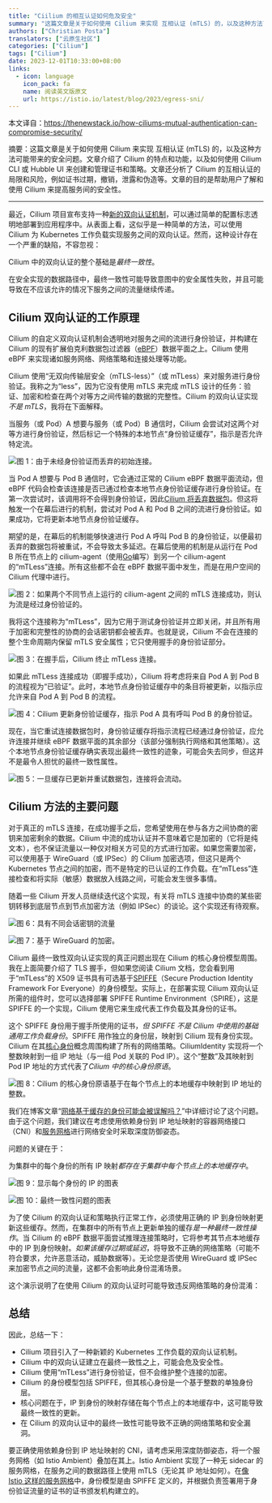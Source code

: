 ```yaml
---
title: "Ciilium 的相互认证如何危及安全"
summary: "这篇文章是关于如何使用 Cilium 来实现 互相认证 (mTLS) 的，以及这种方法可能带来的安全问题。文章介绍了 Cilium 的特点和功能，以及如何使用 Cilium CLI 或 Hubble UI 来创建和管理证书和策略。文章还分析了 Cilium 的互相认证的局限和风险，例如证书过期，撤销，泄露和伪造等。文章的目的是帮助用户了解和使用 Cilium 来提高服务间的安全性。"
authors: ["Christian Posta"]
translators: ["云原生社区"]
categories: ["Cilium"]
tags: ["Cilium"]
date: 2023-12-01T10:33:00+08:00
links:
  - icon: language
    icon_pack: fa
    name: 阅读英文版原文
    url: https://istio.io/latest/blog/2023/egress-sni/
---
```


本文译自：<https://thenewstack.io/how-ciliums-mutual-authentication-can-compromise-security/>

摘要：这篇文章是关于如何使用 Cilium 来实现 互相认证 (mTLS) 的，以及这种方法可能带来的安全问题。文章介绍了 Cilium 的特点和功能，以及如何使用 Cilium CLI 或 Hubble UI 来创建和管理证书和策略。文章还分析了 Cilium 的互相认证的局限和风险，例如证书过期，撤销，泄露和伪造等。文章的目的是帮助用户了解和使用 Cilium 来提高服务间的安全性。

---

最近，Cilium 项目宣布支持一种[新的双向认证机制](https://docs.cilium.io/en/latest/network/servicemesh/mutual-authentication/mutual-authentication/)，可以通过简单的配置标志透明地部署到应用程序中。从表面上看，这似乎是一种简单的方法，可以使用 Cilium 为 Kubernetes 工作负载实现服务之间的双向认证。然而，这种设计存在一个严重的缺陷，不容忽视：

Cilium 中的双向认证的整个基础是*最终一致性*。

在安全实现的数据路径中，最终一致性可能导致意图中的安全属性失败，并且可能导致在不应该允许的情况下服务之间的流量继续传递。

## Cilium 双向认证的工作原理

Cilium 的自定义双向认证机制会透明地对服务之间的流进行身份验证，并构建在 Cilium 的现有扩展伯克利数据包过滤器（[eBPF](https://thenewstack.io/ebpf-offers-a-new-way-to-secure-cloud-native-systems/)）数据平面之上。Cilium 使用 eBPF 来实现诸如服务网络、网络策略和连接处理等功能。

Cilium 使用“无双向传输层安全（mTLS-less）”（或 mTLess）来对服务进行身份验证。我称之为“less”，因为它没有使用 mTLS 来完成 mTLS 设计的任务：验证、加密和检查在两个对等方之间传输的数据的完整性。Cilium 的双向认证实现*不是 mTLS*，我将在下面解释。

当服务（或 Pod）A 想要与服务（或 Pod）B 通信时，Cilium 会尝试对这两个对等方进行身份验证，然后标记一个特殊的本地节点“身份验证缓存”，指示是否允许特定流。

![图 1：由于未经身份验证而丢弃的初始连接。](f1.png)

当 Pod A 想要与 Pod B 通信时，它会通过正常的 Cilium eBPF 数据平面流动，但 eBPF 代码会检查该连接是否已通过检查本地节点身份验证缓存进行身份验证。在第一次尝试时，该调用将不会得到身份验证，因此[Cilium 将丢弃数据包](https://github.com/cilium/cilium/issues/23808)。但这将触发一个在幕后进行的机制，尝试对 Pod A 和 Pod B 之间的流进行身份验证。如果成功，它将更新本地节点身份验证缓存。

期望的是，在幕后的机制能够快速进行 Pod A 呼叫 Pod B 的身份验证，以便最初丢弃的数据包将被重试，不会导致太多延迟。在幕后使用的机制是从运行在 Pod B 所在节点上的 cilium-agent（使用[Go](https://roadmap.sh/golang)编写）到另一个 cilium-agent 的“mTLess”连接。所有这些都不会在 eBPF 数据平面中发生，而是在用户空间的 Cilium 代理中进行。

![图 2：如果两个不同节点上运行的 cilium-agent 之间的 mTLS 连接成功，则认为流是经过身份验证的。](f2.png)

我将这个连接称为“mTLess”，因为它用于测试身份验证并立即关闭，并且所有用于加密和完整性的协商的会话密钥都会被丢弃。也就是说，Cilium 不会在连接的整个生命周期内保留 mTLS 安全属性；它只使用握手的身份验证部分。

![图 3：在握手后，Cilium 终止 mTLess 连接。](f3.png)

如果此 mTLess 连接成功（即握手成功），Cilium 将考虑将来自 Pod A 到 Pod B 的流程视为“已验证”。此时，本地节点身份验证缓存中的条目将被更新，以指示应允许来自 Pod A 到 Pod B 的流程。

![图 4：Cilium 更新身份验证缓存，指示 Pod A 具有呼叫 Pod B 的身份验证。](f4.png)

现在，当它重试连接数据包时，身份验证缓存将指示流程已经通过身份验证，应允许连接并继续 eBPF 数据平面的其余部分（该部分强制执行网络和其他策略）。这个本地节点身份验证缓存确实表现出最终一致性的迹象，可能会失去同步，但这并不是最令人担忧的最终一致性属性。

![图 5：一旦缓存已更新并重试数据包，连接将会流动。](f5.png)


## Cilium 方法的主要问题

对于真正的 mTLS 连接，在成功握手之后，您希望使用在参与各方之间协商的密钥来加密剩余的数据。Cilium 中流的成功认证并不意味着它是加密的（它将是纯文本），也不保证流量以一种仅对相关方可见的方式进行加密。如果您需要加密，可以使用基于 WireGuard（或 IPSec）的 Cilium 加密选项，但这只是两个 Kubernetes 节点之间的加密，而不是特定的已认证的工作负载。在“mTLess”连接检查和将实际（敏感）数据放入线路之间，可能会发生很多事情。

随着一些 Cilium 开发人员继续迭代这个实现，有关将 mTLS 连接中协商的某些密钥转移到底层节点到节点加密方法（例如 IPSec）的谈论。这个实现还有待观察。

![图 6：具有不同会话密钥的流量](f6.png)

![图 7：基于 WireGuard 的加密。](f7.png)

Cilium 最终一致性双向认证实现的真正问题出现在 Cilium 的核心身份模型周围。我在上面简要介绍了 TLS 握手，但如果您阅读 Cilium 文档，您会看到用于“mTLess”的 X509 证书具有可选基于[SPIFFE](https://thenewstack.io/the-rise-of-workload-identity-in-cloud-native-with-spiffe-spire/)（Secure Production Identity Framework For Everyone）的身份模型。实际上，在部署实现 Cilium 双向认证所需的组件时，您可以选择部署 SPIFFE Runtime Environment（SPIRE），这是 SPIFFE 的一个实现，Cilium 使用它来生成代表工作负载及其身份的证书。

这个 SPIFFE 身份用于握手所使用的证书，*但 SPIFFE 不是 Cilium 中使用的基础通用工作负载身份*。SPIFFE 用作独立的身份层，映射到 Cilium 现有身份实现。Cilium 在其[核心身份](https://doc.crds.dev/github.com/cilium/cilium/cilium.io/CiliumIdentity/v2@1.9.3)概念周围构建了所有的网络策略。CiliumIdentity 实现将一个整数映射到一组 IP 地址（与一组 Pod 关联的 Pod IP）。这个“整数”及其映射到 Pod IP 地址的方式代表了*Cilium 中的核心身份原语*。

![图 8：Cilium 的核心身份原语基于在每个节点上的本地缓存中映射到 IP 地址的整数。](f8.png)

我们在博客文章“[网络基于缓存的身份可能会被误解吗？](https://www.solo.io/blog/could-network-cache-based-identity-be-mistaken/)”中详细讨论了这个问题。由于这个问题，我们建议在考虑使用依赖身份到 IP 地址映射的容器网络接口（CNI）和[服务网格](https://thenewstack.io/secure-your-service-mesh-a-13-item-checklist/)进行网络安全时采取深度防御姿态。

问题的关键在于：

为集群中的每个身份的所有 IP 映射*都存在于集群中每个节点上的本地缓存中*。

![图 9：显示每个身份的 IP 的图表](f9.png)

![图 10：最终一致性问题的图表](f10.png)

为了使 Cilium 的双向认证和策略执行正常工作，必须使用正确的 IP 到身份映射更新这些缓存。然而，在集群中的所有节点上更新单独的缓存*是一种最终一致性操作*。当 Cilium 的 eBPF 数据平面尝试推理连接策略时，它将参考其节点本地缓存中的 IP 到身份映射。*如果该缓存过期或延迟*，将导致不正确的网络策略（可能不符合要求，允许恶意活动，威胁数据等）。无论您是否使用 WireGuard 或 IPSec 来加密节点之间的流量，这都不会影响此身份混淆场景。

这个演示说明了在使用 Cilium 的双向认证时可能导致违反网络策略的身份混淆：

## 总结

因此，总结一下：

- Cilium 项目引入了一种新颖的 Kubernetes 工作负载的双向认证机制。
- Cilium 中的双向认证建立在最终一致性之上，可能会危及安全性。
- Cilium 使用“mTLess”进行身份验证，但不会维护整个连接的加密。
- Cilium 的身份模型包括 SPIFFE，但其核心身份是一个基于整数的单独身份层。
- 核心问题在于，IP 到身份的映射存储在每个节点上的本地缓存中，这可能导致最终一致性的更新。
- 在 Cilium 的双向认证中的最终一致性可能导致不正确的网络策略和安全漏洞。

要正确使用依赖身份到 IP 地址映射的 CNI，请考虑采用深度防御姿态，将一个服务网格（如 Istio Ambient）叠加在其上。Istio Ambient 实现了一种无 sidecar 的服务网格，在服务之间的数据路径上使用 mTLS（无论其 IP 地址如何）。在[像 Istio 这样的服务网格](https://thenewstack.io/solo-io-istio-is-winning-the-service-mesh-war/)中，身份模型是由 SPIFFE 定义的，并根据负责签署用于身份验证流量的证书的证书颁发机构建立的。
